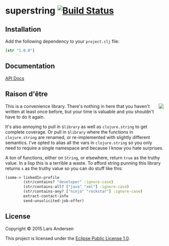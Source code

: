 # superstring [![Build Status](https://travis-ci.org/expez/superstring.svg?branch=master)](https://travis-ci.org/expez/superstring)

## Installation

Add the following dependency to your `project.clj` file:

```clj
[str "1.0.0"]
```

## Documentation

[API Docs](http://expez.github.io/str/doc/str.core.html)

## Raison d'être
<img src="https://cloud.githubusercontent.com/assets/1006557/8227518/71776fb2-15a8-11e5-82b5-72e4a5fd4db0.jpg" align="right">
This is a convenience library.  There's nothing in here that you haven't written at least once before, but your time is valuable and you shouldn't have to do it again.

It's also annoying to pull in `$library` as well as `clojure.string`
to get complete coverage.  Or pull in `$library` where the functions in `clojure.string` are renamed, or re-implemented with slightly different semantics.  I've opted to alias all the vars in
`clojure.string` so you only need to require a single namespace and because I know you hate surprises.

A ton of functions, either on `String`, or elsewhere, return `true` as the truthy value.  In a lisp this is a terrible a waste.  To afford string punning this library returns `s` as the truthy value so you can do stuff like this:

```clj
(some-> linkedIn-profile
        (str/contains? "developer" :ignore-case)
        (str/contains-all? ["java" "xml"] :ignore-case)
        (str/contains-any? ["ninja" "rockstar"] :ignore-case)
        extract-contact-info
        send-unsolicited-job-offer)
```

## License

Copyright &copy; 2015 Lars Andersen

This project is licensed under the [Eclipse Public License 1.0][license].

[license]: http://www.eclipse.org/legal/epl-v10.html
